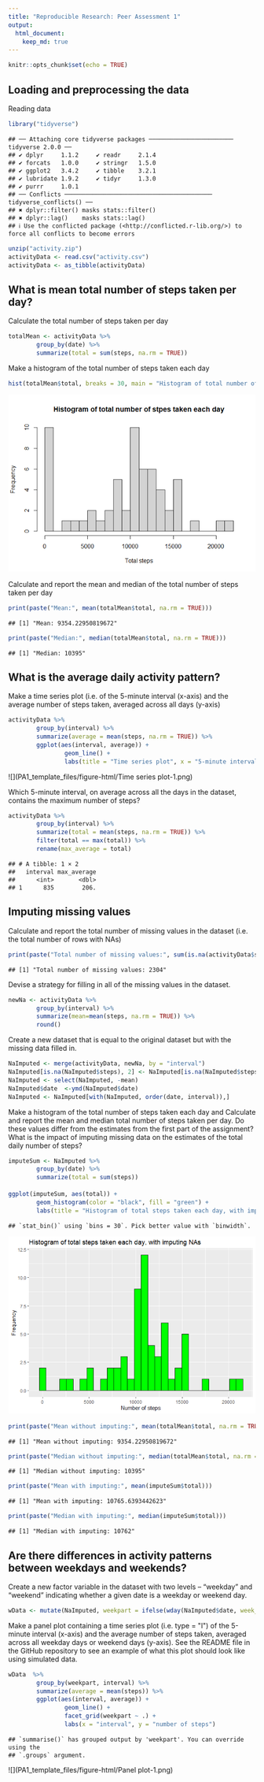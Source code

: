 ```yaml
---
title: "Reproducible Research: Peer Assessment 1"
output: 
  html_document:
    keep_md: true
---
```


```r
knitr::opts_chunk$set(echo = TRUE)
```

## Loading and preprocessing the data
Reading data
  

```r
library("tidyverse")
```

```
## ── Attaching core tidyverse packages ──────────────────────── tidyverse 2.0.0 ──
## ✔ dplyr     1.1.2     ✔ readr     2.1.4
## ✔ forcats   1.0.0     ✔ stringr   1.5.0
## ✔ ggplot2   3.4.2     ✔ tibble    3.2.1
## ✔ lubridate 1.9.2     ✔ tidyr     1.3.0
## ✔ purrr     1.0.1     
## ── Conflicts ────────────────────────────────────────── tidyverse_conflicts() ──
## ✖ dplyr::filter() masks stats::filter()
## ✖ dplyr::lag()    masks stats::lag()
## ℹ Use the conflicted package (<http://conflicted.r-lib.org/>) to force all conflicts to become errors
```

```r
unzip("activity.zip")
activityData <- read.csv("activity.csv")
activityData <- as_tibble(activityData)
```

## What is mean total number of steps taken per day?
  
  Calculate the total number of steps taken per day
    

```r
totalMean <- activityData %>%
        group_by(date) %>%
        summarize(total = sum(steps, na.rm = TRUE))
```
  
  Make a histogram of the total number of steps taken each day
  

```r
hist(totalMean$total, breaks = 30, main = "Histogram of total number of stpes taken each day", xlab = "Total steps")
```

![](PA1_template_files/figure-html/Histogram-1.png)<!-- -->
    
  Calculate and report the mean and median of the total number of steps taken per day
    

```r
print(paste("Mean:", mean(totalMean$total, na.rm = TRUE)))
```

```
## [1] "Mean: 9354.22950819672"
```

```r
print(paste("Median:", median(totalMean$total, na.rm = TRUE)))
```

```
## [1] "Median: 10395"
```

## What is the average daily activity pattern?
  
Make a time series plot (i.e.  of the 5-minute interval (x-axis) and the average number of steps taken, averaged across all days (y-axis)  
  

```r
activityData %>%
        group_by(interval) %>%
        summarize(average = mean(steps, na.rm = TRUE)) %>%
        ggplot(aes(interval, average)) +
                geom_line() +
                labs(title = "Time series plot", x = "5-minute intervals", y = "Average steps taken")
```

![](PA1_template_files/figure-html/Time series plot-1.png)<!-- -->
    
  Which 5-minute interval, on average across all the days in the dataset, contains the maximum number of steps?
    

```r
activityData %>%
        group_by(interval) %>%
        summarize(total = mean(steps, na.rm = TRUE)) %>%
        filter(total == max(total)) %>%
        rename(max_average = total)
```

```
## # A tibble: 1 × 2
##   interval max_average
##      <int>       <dbl>
## 1      835        206.
```
## Imputing missing values
  
  Calculate and report the total number of missing values in the dataset (i.e. the total number of rows with NAs)  
  

```r
print(paste("Total number of missing values:", sum(is.na(activityData$steps))))
```

```
## [1] "Total number of missing values: 2304"
```
  Devise a strategy for filling in all of the missing values in the dataset.

```r
newNa <- activityData %>% 
        group_by(interval) %>%
        summarize(mean=mean(steps, na.rm = TRUE)) %>%
        round()
```
  
  Create a new dataset that is equal to the original dataset but with the missing data filled in.
  

```r
NaImputed <- merge(activityData, newNa, by = "interval")
NaImputed[is.na(NaImputed$steps), 2] <- NaImputed[is.na(NaImputed$steps), 4]
NaImputed <- select(NaImputed, -mean)
NaImputed$date  <-ymd(NaImputed$date)
NaImputed <- NaImputed[with(NaImputed, order(date, interval)),]
```

Make a histogram of the total number of steps taken each day and Calculate and report the mean and median total number of steps taken per day. Do these values differ from the estimates from the first part of the assignment? What is the impact of imputing missing data on the estimates of the total daily number of steps?


```r
imputeSum <- NaImputed %>%
        group_by(date) %>%
        summarize(total = sum(steps))

ggplot(imputeSum, aes(total)) +
        geom_histogram(color = "black", fill = "green") +
        labs(title = "Histogram of total steps taken each day, with imputing NAs", x = "Number of steps", y = "Frequency")
```

```
## `stat_bin()` using `bins = 30`. Pick better value with `binwidth`.
```

![](PA1_template_files/figure-html/Histograms-1.png)<!-- -->

```r
print(paste("Mean without imputing:", mean(totalMean$total, na.rm = TRUE)))
```

```
## [1] "Mean without imputing: 9354.22950819672"
```

```r
print(paste("Median without imputing:", median(totalMean$total, na.rm = TRUE)))
```

```
## [1] "Median without imputing: 10395"
```

```r
print(paste("Mean with imputing:", mean(imputeSum$total)))
```

```
## [1] "Mean with imputing: 10765.6393442623"
```

```r
print(paste("Median with imputing:", median(imputeSum$total)))
```

```
## [1] "Median with imputing: 10762"
```
  
## Are there differences in activity patterns between weekdays and weekends?

Create a new factor variable in the dataset with two levels – “weekday” and “weekend” indicating whether a given date is a weekday or weekend day.
  

```r
wData <- mutate(NaImputed, weekpart = ifelse(wday(NaImputed$date, week_start = 1) %in% c(6,7), "weekend", "weekday"))
```

Make a panel plot containing a time series plot (i.e. type = "l") of the 5-minute interval (x-axis) and the average number of steps taken, averaged across all weekday days or weekend days (y-axis). See the README file in the GitHub repository to see an example of what this plot should look like using simulated data.
  

```r
wData  %>% 
        group_by(weekpart, interval) %>%
        summarize(average = mean(steps)) %>%
        ggplot(aes(interval, average)) +
                geom_line() +
                facet_grid(weekpart ~ .) +
                labs(x = "interval", y = "number of steps")
```

```
## `summarise()` has grouped output by 'weekpart'. You can override using the
## `.groups` argument.
```

![](PA1_template_files/figure-html/Panel plot-1.png)<!-- -->











